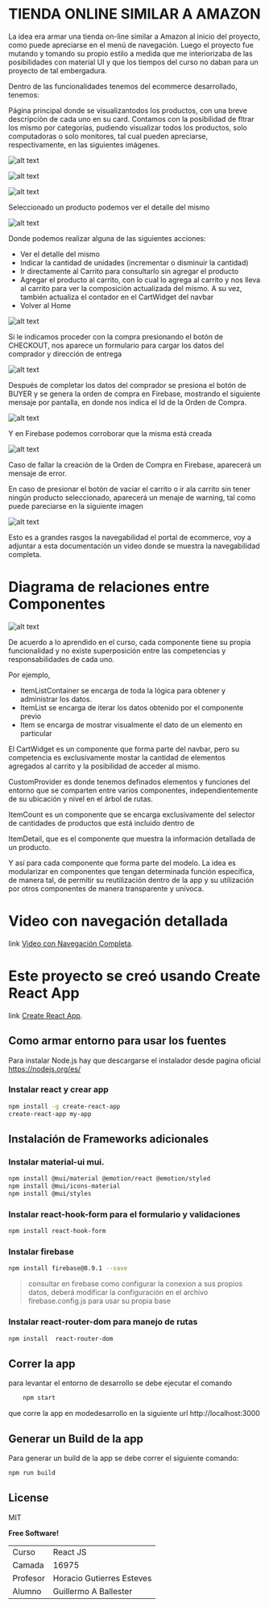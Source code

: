 # TIENDA ONLINE SIMILAR A AMAZON

La idea era armar una tienda on-line similar a Amazon al inicio del proyecto, como puede apreciarse en el menú de navegación.
Luego el proyecto fue mutando y tomando su propio estilo a medida que me interiorizaba de las posibilidades con material UI y que los tiempos del curso no daban para un proyecto de tal embergadura.

Dentro de las funcionalidades tenemos del ecommerce desarrollado, tenemos:

Página principal donde se visualizantodos los productos, con una breve descripciòn de cada uno en su card. Contamos con la posibilidad de fltrar los mismo por categorías, pudiendo visualizar todos los productos, solo computadoras o solo monitores, tal cual pueden apreciarse, respectivamente, en las siguientes imágenes.

![alt text](https://github.com/gaballester/amazon_ballester/blob/main/doc/img/home_all.jpg)

![alt text](https://github.com/gaballester/amazon_ballester/blob/main/doc/img/home_computers.jpg)

![alt text](https://github.com/gaballester/amazon_ballester/blob/main/doc/img/home_monitors.jpg)

Seleccionado un producto podemos ver el detalle del mismo

![alt text](https://github.com/gaballester/amazon_ballester/blob/main/doc/img/itemDetail.jpg)

Donde podemos realizar alguna de las siguientes acciones:

- Ver el detalle del mismo
- Indicar la cantidad de unidades (incrementar o disminuir la cantidad)
- Ir directamente al Carrito para consultarlo sin agregar el producto
- Agregar el producto al carrito, con lo cual lo agrega al carrito y nos lleva al carrito para ver la composiciòn actualizada del mismo. A su vez, también actualiza el contador en el CartWidget del navbar
- Volver al Home

![alt text](https://github.com/gaballester/amazon_ballester/blob/main/doc/img/Cart01.jpg)

Si le indicamos proceder con la compra presionando el botón de CHECKOUT, nos aparece un formulario para cargar los datos del comprador y dirección de entrega

![alt text](https://github.com/gaballester/amazon_ballester/blob/main/doc/img/cart2.jpg)

Después de completar los datos del comprador se presiona el botón de BUYER y se genera la orden de compra en Firebase, mostrando el siguiente mensaje por pantalla, en donde nos indica el Id de la Orden de Compra.

![alt text](https://github.com/gaballester/amazon_ballester/blob/main/doc/img/ordenCompra.jpg)

Y en Firebase podemos corroborar que la misma está creada

![alt text](https://github.com/gaballester/amazon_ballester/blob/main/doc/img/firebase.jpg)

Caso de fallar la creación de la Orden de Compra en Firebase, aparecerá un mensaje de error.

En caso de presionar el botón de vaciar el carrito o ir ala carrito sin tener ningún producto seleccionado, aparecerá un menaje de warning, tal como puede pareciarse en la siguiente imagen

![alt text](https://github.com/gaballester/amazon_ballester/blob/main/doc/img/emptyCart.jpg)

Esto es a grandes rasgos la navegabilidad el portal de ecommerce, voy a adjuntar a esta documentación un video donde se muestra la navegabilidad completa.

# Diagrama de relaciones entre Componentes

![alt text](https://github.com/gaballester/amazon_ballester/blob/main/doc/img/Diagrama.jpg)

De acuerdo a lo aprendido en el curso, cada componente tiene su propia funcionalidad y no existe superposición entre las competencias y responsabilidades de cada uno.

Por ejemplo, 

- ItemListContainer se encarga de toda la lógica para obtener y administrar los datos.
- ItemList se encarga de iterar los datos obtenido por el componente previo
- Item se encarga de mostrar visualmente el dato de un elemento en particular

El CartWidget es un componente que forma parte del navbar, pero su competencia es exclusivamente mostar la cantidad de elementos agregados al carrito y la posibilidad de acceder al mismo.

CustomProvider es donde tenemos definados elementos y funciones del entorno que se comparten entre varios componentes, independientemente de su ubicación y nivel en el árbol de rutas.

ItemCount es un componente que se encarga exclusivamente del selector de cantidades de productos que está incluido dentro de 

ItemDetail, que es el componente que muestra la información detallada de un producto.

Y así para cada componente que forma parte del modelo. La idea es modularizar en componentes que tengan determinada función específica, de manera tal, de permitir su reutilización dentro de la app y su utilización por otros componentes de manera transparente y unívoca.

# Video con navegación detallada
link [Video con Navegación Completa](https://drive.google.com/drive/folders/1R9ihk6yP4MX6vCdmOXbuL_rWyYP4ytCo).

# Este proyecto se creó usando Create React App
link [Create React App](https://github.com/facebook/create-react-app).
## Como armar entorno para usar los fuentes
 Para instalar Node.js hay que descargarse el instalador desde pagina oficial  https://nodejs.org/es/
### Instalar react y crear app
```sh
npm install -g create-react-app
create-react-app my-app
```
## Instalación de Frameworks adicionales
### Instalar material-ui mui. 
```sh
npm install @mui/material @emotion/react @emotion/styled
npm install @mui/icons-material
npm install @mui/styles
```
### Instalar react-hook-form para el formulario y validaciones
```sh
npm install react-hook-form
```
### Instalar firebase
```sh
npm install firebase@8.9.1 --save
```
> consultar en firebase como configurar la conexion a sus propios datos, 
> deberá modificar la configuración en el archivo firebase.config.js 
> para usar su propia base
### Instalar react-router-dom para manejo de rutas
```sh
npm install  react-router-dom
```
## Correr la app 
para levantar  el entorno de desarrollo se debe ejecutar el comando 
```sh
    npm start
```
que corre la app en modedesarrollo en la siguiente url 
http://localhost:3000
## Generar un Build de la app
Para generar un build de la app se debe correr el siguiente comando:
```sh
npm run build
```

## License

MIT

**Free Software!**

| | |
|----|----------|
|Curso | React JS 
|Camada | 16975 |
|Profesor|Horacio Gutierres Esteves|
|Alumno |Guillermo A Ballester


